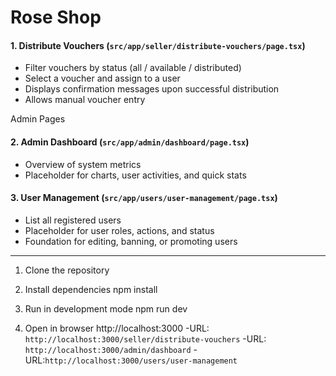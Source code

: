 # Rose Shop

#### 1. **Distribute Vouchers** (`src/app/seller/distribute-vouchers/page.tsx`)
- Filter vouchers by status (all / available / distributed)
- Select a voucher and assign to a user
- Displays confirmation messages upon successful distribution
- Allows manual voucher entry

Admin Pages

#### 2. **Admin Dashboard** (`src/app/admin/dashboard/page.tsx`)
- Overview of system metrics
- Placeholder for charts, user activities, and quick stats

#### 3. **User Management** (`src/app/users/user-management/page.tsx`)
- List all registered users
- Placeholder for user roles, actions, and status
- Foundation for editing, banning, or promoting users

---

1. Clone the repository

2. Install dependencies
npm install

3. Run in development mode
npm run dev

4. Open in browser
http://localhost:3000
-URL: `http://localhost:3000/seller/distribute-vouchers`
-URL: `http://localhost:3000/admin/dashboard`
-URL:`http://localhost:3000/users/user-management`
